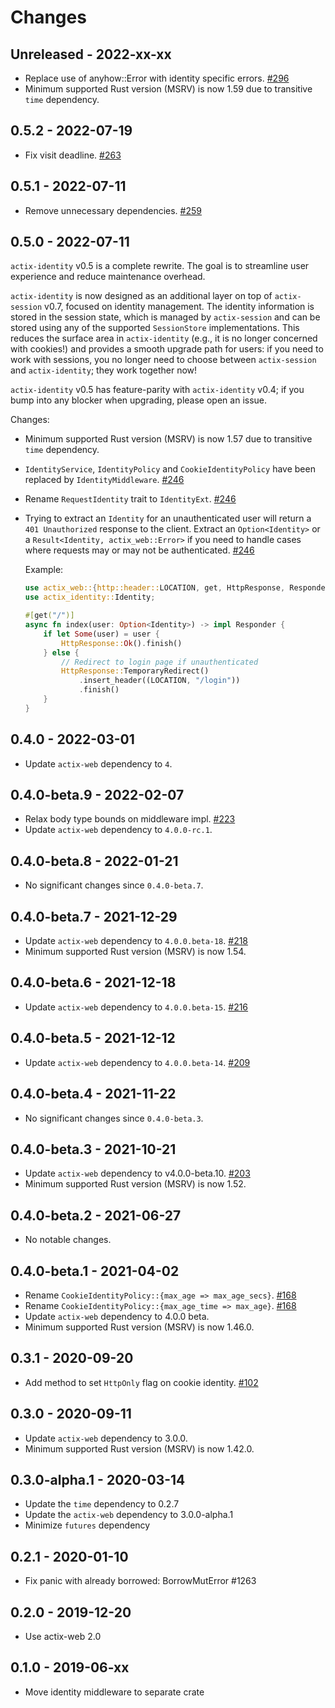# Changes

## Unreleased - 2022-xx-xx

- Replace use of anyhow::Error with identity specific errors. [#296]
- Minimum supported Rust version (MSRV) is now 1.59 due to transitive `time` dependency.

[#296]: https://github.com/actix/actix-extras/pull/296

## 0.5.2 - 2022-07-19

- Fix visit deadline. [#263]

[#263]: https://github.com/actix/actix-extras/pull/263

## 0.5.1 - 2022-07-11

- Remove unnecessary dependencies. [#259]

[#259]: https://github.com/actix/actix-extras/pull/259

## 0.5.0 - 2022-07-11

`actix-identity` v0.5 is a complete rewrite. The goal is to streamline user experience and reduce maintenance overhead.

`actix-identity` is now designed as an additional layer on top of `actix-session` v0.7, focused on identity management. The identity information is stored in the session state, which is managed by `actix-session` and can be stored using any of the supported `SessionStore` implementations. This reduces the surface area in `actix-identity` (e.g., it is no longer concerned with cookies!) and provides a smooth upgrade path for users: if you need to work with sessions, you no longer need to choose between `actix-session` and `actix-identity`; they work together now!

`actix-identity` v0.5 has feature-parity with `actix-identity` v0.4; if you bump into any blocker when upgrading, please open an issue.

Changes:

- Minimum supported Rust version (MSRV) is now 1.57 due to transitive `time` dependency.
- `IdentityService`, `IdentityPolicy` and `CookieIdentityPolicy` have been replaced by `IdentityMiddleware`. [#246]
- Rename `RequestIdentity` trait to `IdentityExt`. [#246]
- Trying to extract an `Identity` for an unauthenticated user will return a `401 Unauthorized` response to the client. Extract an `Option<Identity>` or a `Result<Identity, actix_web::Error>` if you need to handle cases where requests may or may not be authenticated. [#246]

  Example:

  ```rust
  use actix_web::{http::header::LOCATION, get, HttpResponse, Responder};
  use actix_identity::Identity;

  #[get("/")]
  async fn index(user: Option<Identity>) -> impl Responder {
      if let Some(user) = user {
          HttpResponse::Ok().finish()
      } else {
          // Redirect to login page if unauthenticated
          HttpResponse::TemporaryRedirect()
              .insert_header((LOCATION, "/login"))
              .finish()
      }
  }
  ```

[#246]: https://github.com/actix/actix-extras/pull/246

## 0.4.0 - 2022-03-01

- Update `actix-web` dependency to `4`.

## 0.4.0-beta.9 - 2022-02-07

- Relax body type bounds on middleware impl. [#223]
- Update `actix-web` dependency to `4.0.0-rc.1`.

[#223]: https://github.com/actix/actix-extras/pull/223

## 0.4.0-beta.8 - 2022-01-21

- No significant changes since `0.4.0-beta.7`.

## 0.4.0-beta.7 - 2021-12-29

- Update `actix-web` dependency to `4.0.0.beta-18`. [#218]
- Minimum supported Rust version (MSRV) is now 1.54.

[#218]: https://github.com/actix/actix-extras/pull/218

## 0.4.0-beta.6 - 2021-12-18

- Update `actix-web` dependency to `4.0.0.beta-15`. [#216]

[#216]: https://github.com/actix/actix-extras/pull/216

## 0.4.0-beta.5 - 2021-12-12

- Update `actix-web` dependency to `4.0.0.beta-14`. [#209]

[#209]: https://github.com/actix/actix-extras/pull/209

## 0.4.0-beta.4 - 2021-11-22

- No significant changes since `0.4.0-beta.3`.

## 0.4.0-beta.3 - 2021-10-21

- Update `actix-web` dependency to v4.0.0-beta.10. [#203]
- Minimum supported Rust version (MSRV) is now 1.52.

[#203]: https://github.com/actix/actix-extras/pull/203

## 0.4.0-beta.2 - 2021-06-27

- No notable changes.

## 0.4.0-beta.1 - 2021-04-02

- Rename `CookieIdentityPolicy::{max_age => max_age_secs}`. [#168]
- Rename `CookieIdentityPolicy::{max_age_time => max_age}`. [#168]
- Update `actix-web` dependency to 4.0.0 beta.
- Minimum supported Rust version (MSRV) is now 1.46.0.

[#168]: https://github.com/actix/actix-extras/pull/168

## 0.3.1 - 2020-09-20

- Add method to set `HttpOnly` flag on cookie identity. [#102]

[#102]: https://github.com/actix/actix-extras/pull/102

## 0.3.0 - 2020-09-11

- Update `actix-web` dependency to 3.0.0.
- Minimum supported Rust version (MSRV) is now 1.42.0.

## 0.3.0-alpha.1 - 2020-03-14

- Update the `time` dependency to 0.2.7
- Update the `actix-web` dependency to 3.0.0-alpha.1
- Minimize `futures` dependency

## 0.2.1 - 2020-01-10

- Fix panic with already borrowed: BorrowMutError #1263

## 0.2.0 - 2019-12-20

- Use actix-web 2.0

## 0.1.0 - 2019-06-xx

- Move identity middleware to separate crate
